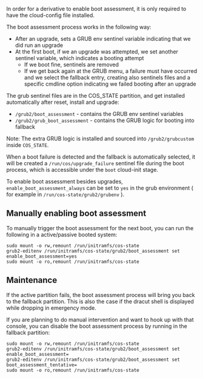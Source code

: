 In order for a derivative to enable boot assessment, it is only required to have the cloud-config file installed.

The boot assessment process works in the following way:

- After an upgrade, sets a GRUB env sentinel variable indicating that we did run an upgrade
- At the first boot, if we an upgrade was attempted, we set another sentinel variable, which indicates a booting attempt
  - If we boot fine, sentinels are removed
  - If we get back again at the GRUB menu, a failure must have occurred and we select the fallback entry, creating also
    sentinels files and a specific cmdline option indicating we failed booting after an upgrade

The grub sentinel files are in the COS_STATE partition, and get installed automatically after reset, install and upgrade:

- `/grub2/boot_assessment` - contains the GRUB env sentinel variables
- `/grub2/grub_boot_assessment` - contains the GRUB logic for booting into fallback

Note: The extra GRUB logic is installed and sourced into `/grub2/grubcustom` inside `COS_STATE`.

When a boot failure is detected and the fallback is automatically selected, it will be created a `/run/cos/upgrade_failure` sentinel file during the boot process, which is accessible under the `boot` cloud-init stage.

To enable boot assessment besides upgrades, `enable_boot_assessment_always` can be set to `yes` in the grub environment ( for example in `/run/cos-state/grub2/grubenv` ).

## Manually enabling boot assessment

To manually trigger the boot assessment for the next boot, you can run the following in a active/passive booted system:

```
sudo mount -o rw,remount /run/initramfs/cos-state
grub2-editenv /run/initramfs/cos-state/grub2/boot_assessment set enable_boot_assessment=yes
sudo mount -o ro,remount /run/initramfs/cos-state
```

## Maintenance

If the active partition fails, the boot assessment process will bring you back to the fallback partition. This is also the case if the dracut shell is displayed while dropping in emergency mode.

If you are planning to do manual intervention and want to hook up with that console, you can disable the boot assessment process by running in the fallback partition:

```
sudo mount -o rw,remount /run/initramfs/cos-state
grub2-editenv /run/initramfs/cos-state/grub2/boot_assessment set enable_boot_assessment=
grub2-editenv /run/initramfs/cos-state/grub2/boot_assessment set boot_assessment_tentative=
sudo mount -o ro,remount /run/initramfs/cos-state
```
